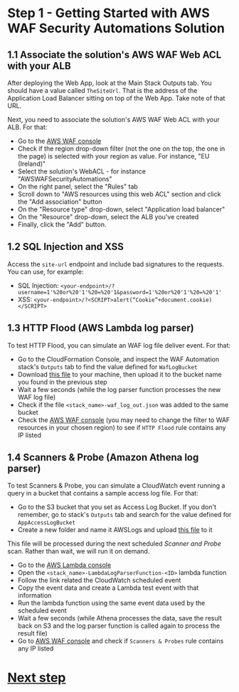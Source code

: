 # Step 1 - Getting Started with AWS WAF Security Automations Solution

## 1.1 Associate the solution's AWS WAF Web ACL with your ALB

After deploying the Web App, look at the Main Stack Outputs tab. You should have a value called `TheSiteUrl`. That is the address of the Application Load Balancer sitting on top of the Web App. Take note of that URL.

Next, you need to associate the solution's AWS WAF Web ACL with your ALB. For that:
* Go to the [AWS WAF console](https://console.aws.amazon.com/wafv2/home?#/webacls)
* Check if the region drop-down filter (not the one on the top, the one in the page) is selected with your region as value. For instance, "EU (Ireland)"
* Select the solution's WebACL - for instance "AWSWAFSecurityAutomations"
* On the right panel, select the "Rules" tab
* Scroll down to "AWS resources using this web ACL" section and click the "Add association" button
* On the "Resource type" drop-down, select "Application load balancer"
* On the "Resource" drop-down, select the ALB you've created
* Finally, click the "Add" button.


## 1.2 SQL Injection and XSS

Access the `site-url` endpoint and include bad signatures to the requests. You can use, for example:

* SQL Injection: `<your-endpoint>/?username=1'%20or%20'1'%20=%20'1&password=1'%20or%20'1'%20=%20'1'`
* XSS: `<your-endpoint>/?<SCRIPT>alert(“Cookie”+document.cookie)</SCRIPT>`

## 1.3 HTTP Flood (AWS Lambda log parser)

To test HTTP Flood, you can simulate an WAF log file deliver event. For that:

* Go to the CloudFormation Console, and inspect the WAF Automation stack's `Outputs` tab to find the value defined for `WafLogBucket`
* Download [this file](files/waf-access-log-sample.gz) to your machine, then upload it to the bucket name you found in the previous step
* Wait a few seconds (while the log parser function processes the new WAF log file)
* Check if the file `<stack_name>-waf_log_out.json` was added to the same bucket
* Check the [AWS WAF console](https://console.aws.amazon.com/wafv2/home?#/webacls) (you may need to change the filter to WAF resources in your chosen region) to see if `HTTP Flood` rule contains any IP listed

## 1.4 Scanners & Probe (Amazon Athena log parser)

To test Scanners & Probe, you can simulate a CloudWatch event running a query in a bucket that contains a sample access log file.
For that:
* Go to the S3 bucket that you set as Access Log Bucket. If you don't remember, go to stack's `Outputs` tab and search for the value defined for `AppAccessLogBucket`
* Create a new folder and name it AWSLogs and upload [this file](files/alb-access-log-sample.gz) to it

This file will be processed during the next scheduled *Scanner and Probe* scan. Rather than wait, we will run it on demand.

* Go to the [AWS Lambda console](https://console.aws.amazon.com/lambda/home)
* Open the `<stack_name>-LambdaLogParserFunction-<ID>` lambda function
* Follow the link related the CloudWatch scheduled event
* Copy the event data and create a Lambda test event with that information
* Run the lambda function using the same event data used by the scheduled event
* Wait a few seconds (while Athena processes the data, save the result back on S3 and the log parser function is called again to process the result file)
* Go to [AWS WAF console](https://console.aws.amazon.com/wafv2/home?#/webacls) and check if `Scanners & Probes` rule contains any IP listed

# [Next step](step-2.md)
